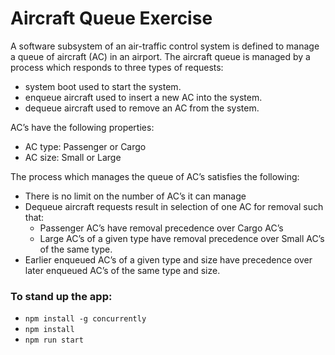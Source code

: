 # Aircraft Queue Exercise
A software subsystem of an air-traffic control system is defined to manage a
queue of aircraft (AC) in an airport. The aircraft queue is managed by a
process which responds to three types of requests:

* system boot used to start the system.
* enqueue aircraft used to insert a new AC into the system.
* dequeue aircraft used to remove an AC from the system.

AC’s have the following properties:
* AC type: Passenger or Cargo
* AC size: Small or Large

The process which manages the queue of AC’s satisfies the following:

* There is no limit on the number of AC’s it can manage
* Dequeue aircraft requests result in selection of one AC for removal such that:
    * Passenger AC’s have removal precedence over Cargo AC’s
    * Large AC’s of a given type have removal precedence over Small AC’s of the
      same type.
* Earlier enqueued AC’s of a given type and size have precedence over later
  enqueued AC’s of the same type and size.


### To stand up the app:
* ```npm install -g concurrently```
* ```npm install```
* ```npm run start```
